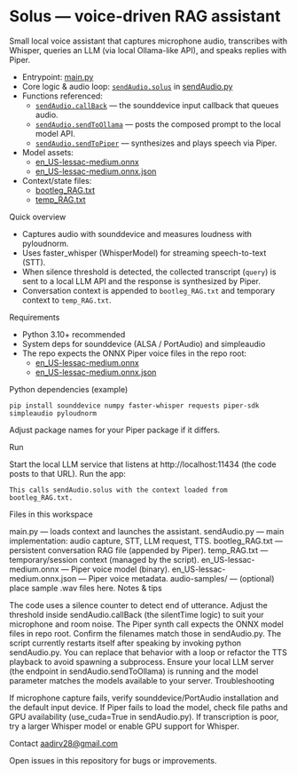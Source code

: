 # Solus — voice-driven RAG assistant

Small local voice assistant that captures microphone audio, transcribes with Whisper, queries an LLM (via local Ollama-like API), and speaks replies with Piper.

- Entrypoint: [main.py](main.py)  
- Core logic & audio loop: [`sendAudio.solus`](sendAudio.py) in [sendAudio.py](sendAudio.py)  
- Functions referenced:
  - [`sendAudio.callBack`](sendAudio.py) — the sounddevice input callback that queues audio.
  - [`sendAudio.sendToOllama`](sendAudio.py) — posts the composed prompt to the local model API.
  - [`sendAudio.sendToPiper`](sendAudio.py) — synthesizes and plays speech via Piper.
- Model assets:
  - [en_US-lessac-medium.onnx](en_US-lessac-medium.onnx)
  - [en_US-lessac-medium.onnx.json](en_US-lessac-medium.onnx.json)
- Context/state files:
  - [bootleg_RAG.txt](bootleg_RAG.txt)
  - [temp_RAG.txt](temp_RAG.txt)

Quick overview
- Captures audio with sounddevice and measures loudness with pyloudnorm.
- Uses faster_whisper (WhisperModel) for streaming speech-to-text (STT).
- When silence threshold is detected, the collected transcript (`query`) is sent to a local LLM API and the response is synthesized by Piper.
- Conversation context is appended to `bootleg_RAG.txt` and temporary context to `temp_RAG.txt`.

Requirements
- Python 3.10+ recommended
- System deps for sounddevice (ALSA / PortAudio) and simpleaudio
- The repo expects the ONNX Piper voice files in the repo root:
  - [en_US-lessac-medium.onnx](en_US-lessac-medium.onnx)
  - [en_US-lessac-medium.onnx.json](en_US-lessac-medium.onnx.json)

Python dependencies (example)
```
pip install sounddevice numpy faster-whisper requests piper-sdk simpleaudio pyloudnorm
```
Adjust package names for your Piper package if it differs.

Run

Start the local LLM service that listens at http://localhost:11434 (the code posts to that URL).
Run the app:
```
This calls sendAudio.solus with the context loaded from bootleg_RAG.txt.
```
Files in this workspace

main.py — loads context and launches the assistant.
sendAudio.py — main implementation: audio capture, STT, LLM request, TTS.
bootleg_RAG.txt — persistent conversation RAG file (appended by Piper).
temp_RAG.txt — temporary/session context (managed by the script).
en_US-lessac-medium.onnx — Piper voice model (binary).
en_US-lessac-medium.onnx.json — Piper voice metadata.
audio-samples/ — (optional) place sample .wav files here.
Notes & tips

The code uses a silence counter to detect end of utterance. Adjust the threshold inside sendAudio.callBack (the silentTime logic) to suit your microphone and room noise.
The Piper synth call expects the ONNX model files in repo root. Confirm the filenames match those in sendAudio.py.
The script currently restarts itself after speaking by invoking python sendAudio.py. You can replace that behavior with a loop or refactor the TTS playback to avoid spawning a subprocess.
Ensure your local LLM server (the endpoint in sendAudio.sendToOllama) is running and the model parameter matches the models available to your server.
Troubleshooting

If microphone capture fails, verify sounddevice/PortAudio installation and the default input device.
If Piper fails to load the model, check file paths and GPU availability (use_cuda=True in sendAudio.py).
If transcription is poor, try a larger Whisper model or enable GPU support for Whisper.

Contact aadirv28@gmail.com

Open issues in this repository for bugs or improvements.

